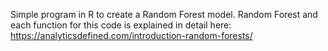 Simple program in R to create a Random Forest model. Random Forest and each function for this code is explained in detail here: https://analyticsdefined.com/introduction-random-forests/
